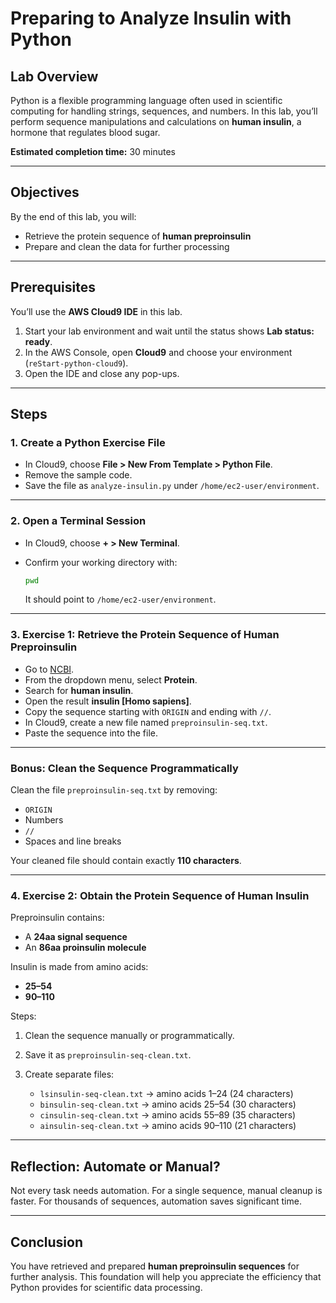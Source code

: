 # Preparing to Analyze Insulin with Python

## Lab Overview

Python is a flexible programming language often used in scientific computing for handling strings, sequences, and numbers.
In this lab, you’ll perform sequence manipulations and calculations on **human insulin**, a hormone that regulates blood sugar.

**Estimated completion time:** 30 minutes

---

## Objectives

By the end of this lab, you will:

* Retrieve the protein sequence of **human preproinsulin**
* Prepare and clean the data for further processing

---

## Prerequisites

You’ll use the **AWS Cloud9 IDE** in this lab.

1. Start your lab environment and wait until the status shows **Lab status: ready**.
2. In the AWS Console, open **Cloud9** and choose your environment (`reStart-python-cloud9`).
3. Open the IDE and close any pop-ups.

---

## Steps

### 1. Create a Python Exercise File

* In Cloud9, choose **File > New From Template > Python File**.
* Remove the sample code.
* Save the file as `analyze-insulin.py` under `/home/ec2-user/environment`.

---

### 2. Open a Terminal Session

* In Cloud9, choose **+ > New Terminal**.
* Confirm your working directory with:

  ```bash
  pwd
  ```

  It should point to `/home/ec2-user/environment`.

---

### 3. Exercise 1: Retrieve the Protein Sequence of Human Preproinsulin

* Go to [NCBI](https://ncbi.nlm.nih.gov).
* From the dropdown menu, select **Protein**.
* Search for **human insulin**.
* Open the result **insulin [Homo sapiens]**.
* Copy the sequence starting with `ORIGIN` and ending with `//`.
* In Cloud9, create a new file named `preproinsulin-seq.txt`.
* Paste the sequence into the file.

---

### Bonus: Clean the Sequence Programmatically

Clean the file `preproinsulin-seq.txt` by removing:

* `ORIGIN`
* Numbers
* `//`
* Spaces and line breaks

Your cleaned file should contain exactly **110 characters**.

---

### 4. Exercise 2: Obtain the Protein Sequence of Human Insulin

Preproinsulin contains:

* A **24aa signal sequence**
* An **86aa proinsulin molecule**

Insulin is made from amino acids:

* **25–54**
* **90–110**

Steps:

1. Clean the sequence manually or programmatically.
2. Save it as `preproinsulin-seq-clean.txt`.
3. Create separate files:

   * `lsinsulin-seq-clean.txt` → amino acids 1–24 (24 characters)
   * `binsulin-seq-clean.txt` → amino acids 25–54 (30 characters)
   * `cinsulin-seq-clean.txt` → amino acids 55–89 (35 characters)
   * `ainsulin-seq-clean.txt` → amino acids 90–110 (21 characters)

---

## Reflection: Automate or Manual?

Not every task needs automation. For a single sequence, manual cleanup is faster.
For thousands of sequences, automation saves significant time.

---

## Conclusion

You have retrieved and prepared **human preproinsulin sequences** for further analysis. This foundation will help you appreciate the efficiency that Python provides for scientific data processing.
